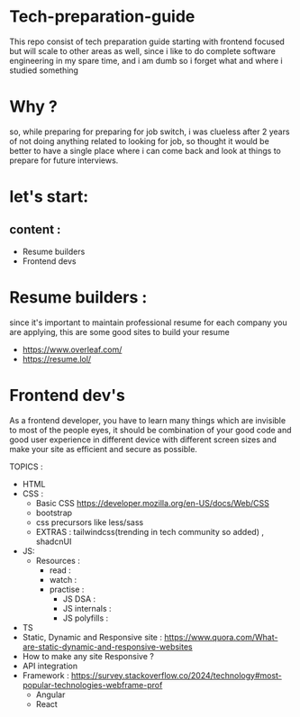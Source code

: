 # Tech-preparation-guide
This repo consist of tech preparation guide starting with frontend focused but will scale to other areas as well, since i like to do complete software engineering in my spare time, and i am dumb so i forget what and where i studied something

# Why ?
  so, while preparing for preparing for job switch, i was clueless after 2 years of not doing anything related to looking for job, so thought it would be better to have a single place where i can come back and look at things to prepare for future interviews.

# let's start:

## content : 
  - Resume builders
  - Frontend devs

  
# Resume builders : 
  since it's important to maintain professional resume for each company you are applying, this are some good sites to build your resume
  - https://www.overleaf.com/
  - https://resume.lol/

# Frontend dev's
  As a frontend developer, you have to learn many things which are invisible to most of the people eyes, it should be combination of your good code and good user experience in different device with different screen sizes and make your site as efficient and secure as possible.

TOPICS :

  - HTML
  - CSS :
    - Basic CSS https://developer.mozilla.org/en-US/docs/Web/CSS
    - bootstrap
    - css precursors like less/sass
    - EXTRAS : tailwindcss(trending in tech community so added) , shadcnUI
  - JS:
    - Resources :
      - read :
      - watch :
      - practise :
        - JS DSA :
        - JS internals :
        - JS polyfills :
  - TS
  - Static, Dynamic and Responsive site : https://www.quora.com/What-are-static-dynamic-and-responsive-websites
  - How to make any site Responsive ?
  - API integration
  - Framework : https://survey.stackoverflow.co/2024/technology#most-popular-technologies-webframe-prof
      -  Angular
      -  React
  
